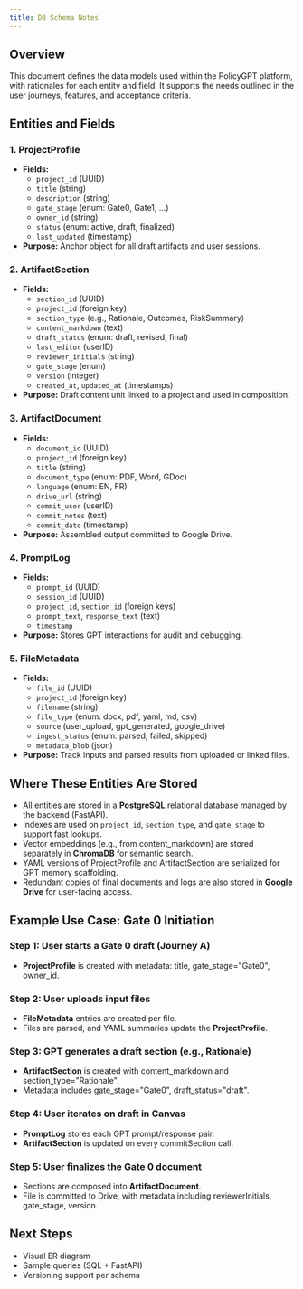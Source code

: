 ```yaml
---
title: DB Schema Notes
---
```


## Overview
This document defines the data models used within the PolicyGPT platform, with rationales for each entity and field. It supports the needs outlined in the user journeys, features, and acceptance criteria.

## Entities and Fields

### 1. ProjectProfile
- **Fields:**
  - `project_id` (UUID)
  - `title` (string)
  - `description` (string)
  - `gate_stage` (enum: Gate0, Gate1, ...)
  - `owner_id` (string)
  - `status` (enum: active, draft, finalized)
  - `last_updated` (timestamp)
- **Purpose:** Anchor object for all draft artifacts and user sessions.

### 2. ArtifactSection
- **Fields:**
  - `section_id` (UUID)
  - `project_id` (foreign key)
  - `section_type` (e.g., Rationale, Outcomes, RiskSummary)
  - `content_markdown` (text)
  - `draft_status` (enum: draft, revised, final)
  - `last_editor` (userID)
  - `reviewer_initials` (string)
  - `gate_stage` (enum)
  - `version` (integer)
  - `created_at`, `updated_at` (timestamps)
- **Purpose:** Draft content unit linked to a project and used in composition.

### 3. ArtifactDocument
- **Fields:**
  - `document_id` (UUID)
  - `project_id` (foreign key)
  - `title` (string)
  - `document_type` (enum: PDF, Word, GDoc)
  - `language` (enum: EN, FR)
  - `drive_url` (string)
  - `commit_user` (userID)
  - `commit_notes` (text)
  - `commit_date` (timestamp)
- **Purpose:** Assembled output committed to Google Drive.

### 4. PromptLog
- **Fields:**
  - `prompt_id` (UUID)
  - `session_id` (UUID)
  - `project_id`, `section_id` (foreign keys)
  - `prompt_text`, `response_text` (text)
  - `timestamp`
- **Purpose:** Stores GPT interactions for audit and debugging.

### 5. FileMetadata
- **Fields:**
  - `file_id` (UUID)
  - `project_id` (foreign key)
  - `filename` (string)
  - `file_type` (enum: docx, pdf, yaml, md, csv)
  - `source` (user_upload, gpt_generated, google_drive)
  - `ingest_status` (enum: parsed, failed, skipped)
  - `metadata_blob` (json)
- **Purpose:** Track inputs and parsed results from uploaded or linked files.

## Where These Entities Are Stored
- All entities are stored in a **PostgreSQL** relational database managed by the backend (FastAPI).
- Indexes are used on `project_id`, `section_type`, and `gate_stage` to support fast lookups.
- Vector embeddings (e.g., from content_markdown) are stored separately in **ChromaDB** for semantic search.
- YAML versions of ProjectProfile and ArtifactSection are serialized for GPT memory scaffolding.
- Redundant copies of final documents and logs are also stored in **Google Drive** for user-facing access.

## Example Use Case: Gate 0 Initiation

### Step 1: User starts a Gate 0 draft (Journey A)
- **ProjectProfile** is created with metadata: title, gate_stage="Gate0", owner_id.

### Step 2: User uploads input files
- **FileMetadata** entries are created per file.
- Files are parsed, and YAML summaries update the **ProjectProfile**.

### Step 3: GPT generates a draft section (e.g., Rationale)
- **ArtifactSection** is created with content_markdown and section_type="Rationale".
- Metadata includes gate_stage="Gate0", draft_status="draft".

### Step 4: User iterates on draft in Canvas
- **PromptLog** stores each GPT prompt/response pair.
- **ArtifactSection** is updated on every commitSection call.

### Step 5: User finalizes the Gate 0 document
- Sections are composed into **ArtifactDocument**.
- File is committed to Drive, with metadata including reviewerInitials, gate_stage, version.

## Next Steps
- Visual ER diagram
- Sample queries (SQL + FastAPI)
- Versioning support per schema